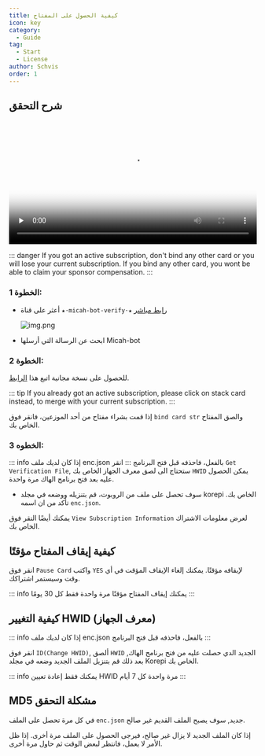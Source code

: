 ```yaml
---
title: كيفية الحصول على المفتاح
icon: key
category:
  - Guide
tag:
  - Start
  - License
author: Schvis
order: 1
---
```


## شرح التحقق

<video controls preload="none" width="100%" poster="https://nextcloud.atruicardona.xyz/s/dEnSM8gwYdDwbnD/preview"><source src="https://nextcloud.atruicardona.xyz/s/dEnSM8gwYdDwbnD/download" type="video/mp4"></video>

::: danger If you got an active subscription, don't bind any other card or you will lose your current subscription. If you bind any other card, you wont be able to claim your sponsor compensation.
:::

### الخطوة 1:
- أعثر على قناة `★⋅micah-bot-verify⋅★` [رابط مباشر](https://discord.com/channels/1069057220802781265/1203687333107335198)

  ![img.png](/assets/images/docs/202402/verify-1.png)
- ابحث عن الرسالة التي أرسلها Micah-bot
### الخطوة 2:
للحصول على نسخة مجانية اتبع هذا [الرابط](free.md).

::: tip If you already got an active subscription, please click on stack card instead, to merge with your current subscription.
:::

إذا قمت بشراء مفتاح من أحد الموزعين، فانقر فوق `bind card str` والصق المفتاح الخاص بك.


### الخطوه 3:
::: info إذا كان لديك ملف enc.json بالفعل، فاحذفه قبل فتح البرنامج
:::
انقر `Get Verification File`, ستحتاج الى لصق معرف الجهاز الخاص بك `HWID` يمكن الحصول عليه بعد فتح برنامج الهاك مرة واحدة.
- سوف تحصل على ملف من الروبوت، قم بتنزيله ووضعه في مجلد korepi الخاص بك. تأكد من ان اسمه `enc.json`.


يمكنك أيضًا النقر فوق `View Subscription Information` لعرض معلومات الاشتراك الخاص بك.

## كيفية إيقاف المفتاح مؤقتًا

انقر فوق `Pause Card` واكتب `YES` لإيقافه مؤقتًا. يمكنك إلغاء الإيقاف المؤقت في أي وقت وسيستمر اشتراكك.

::: info يمكنك إيقاف المفتاح مؤقتًا مرة واحدة فقط كل 30 يومًا
:::

## كيفية التغيير HWID (معرف الجهاز)

::: info إذا كان لديك ملف enc.json بالفعل، فاحذفه قبل فتح البرنامج
:::

انقر فوق `ID(Change HWID)`, ألصق `HWID` الجديد الدي حصلت عليه من فتح برنامج الهاك, بعد ذلك قم بتنزيل الملف الجديد وضعه في مجلد Korepi الخاص بك.

::: info يمكنك فقط إعادة تعيين HWID مرة واحدة كل 7 أيام
:::

## MD5 مشكلة التحقق
في كل مرة تحصل على الملف `enc.json` جديد,  سوف يصبح الملف القديم غير صالح.

إذا كان الملف الجديد لا يزال غير صالح، فيرجى الحصول على الملف مرة أخرى. إذا ظل الأمر لا يعمل، فانتظر لبعض الوقت ثم حاول مرة أخرى.